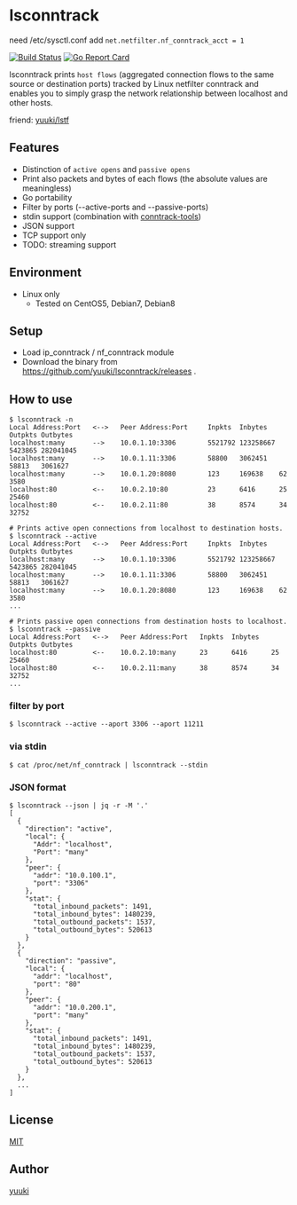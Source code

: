 # lsconntrack

need /etc/sysctl.conf add
`net.netfilter.nf_conntrack_acct = 1`

[![Build Status](https://travis-ci.org/yuuki/lsconntrack.png?branch=master)][travis]
[![Go Report Card](https://goreportcard.com/badge/github.com/yuuki/lsconntrack)][goreportcard]

[license]: https://github.com/yuuki/lsconntrack/blob/master/LICENSE
[travis]: https://travis-ci.org/yuuki/lsconntrack
[goreportcard]: (https://goreportcard.com/report/github.com/yuuki/lsconntrack)

lsconntrack prints `host flows` (aggregated connection flows to the same source or destination ports) tracked by Linux netfilter conntrack and enables you to simply grasp the network relationship between localhost and other hosts.

friend: [yuuki/lstf](https://github.com/yuuki/lstf)

## Features

- Distinction of `active opens` and `passive opens`
- Print also packets and bytes of each flows (the absolute values are meaningless)
- Go portability
- Filter by ports (--active-ports and --passive-ports)
- stdin support (combination with [conntrack-tools](http://conntrack-tools.netfilter.org/))
- JSON support
- TCP support only
- TODO: streaming support

## Environment

- Linux only
  - Tested on CentOS5, Debian7, Debian8

## Setup

- Load ip_conntrack / nf_conntrack module
- Download the binary from https://github.com/yuuki/lsconntrack/releases .

## How to use

```shell
$ lsconntrack -n
Local Address:Port   <-->   Peer Address:Port     Inpkts  Inbytes   Outpkts Outbytes
localhost:many       -->    10.0.1.10:3306        5521792 123258667 5423865 282041045
localhost:many       -->    10.0.1.11:3306        58800   3062451   58813   3061627
localhost:many       -->    10.0.1.20:8080        123     169638    62      3580
localhost:80         <--    10.0.2.10:80          23      6416      25      25460
localhost:80         <--    10.0.2.11:80          38      8574      34      32752
```

```shell
# Prints active open connections from localhost to destination hosts.
$ lsconntrack --active
Local Address:Port   <-->   Peer Address:Port     Inpkts  Inbytes   Outpkts Outbytes
localhost:many       -->    10.0.1.10:3306        5521792 123258667 5423865 282041045
localhost:many       -->    10.0.1.11:3306        58800   3062451   58813   3061627
localhost:many       -->    10.0.1.20:8080        123     169638    62      3580
...
```

```shell
# Prints passive open connections from destination hosts to localhost.
$ lsconntrack --passive
Local Address:Port   <-->   Peer Address:Port   Inpkts  Inbytes   Outpkts Outbytes
localhost:80         <--    10.0.2.10:many      23      6416      25      25460
localhost:80         <--    10.0.2.11:many      38      8574      34      32752
...
```

### filter by port

```shell
$ lsconntrack --active --aport 3306 --aport 11211
```

### via stdin

```shell
$ cat /proc/net/nf_conntrack | lsconntrack --stdin
```

### JSON format

```shell
$ lsconntrack --json | jq -r -M '.'
[
  {
    "direction": "active",
    "local": {
      "Addr": "localhost",
      "Port": "many"
    },
    "peer": {
      "addr": "10.0.100.1",
      "port": "3306"
    },
    "stat": {
      "total_inbound_packets": 1491,
      "total_inbound_bytes": 1480239,
      "total_outbound_packets": 1537,
      "total_outbound_bytes": 520613
    }
  },
  {
    "direction": "passive",
    "local": {
      "addr": "localhost",
      "port": "80"
    },
    "peer": {
      "addr": "10.0.200.1",
      "port": "many"
    },
    "stat": {
      "total_inbound_packets": 1491,
      "total_inbound_bytes": 1480239,
      "total_outbound_packets": 1537,
      "total_outbound_bytes": 520613
    }
  },
  ...
]
```

## License

[MIT][license]

## Author

[yuuki](https://github.com/y_uuki)
